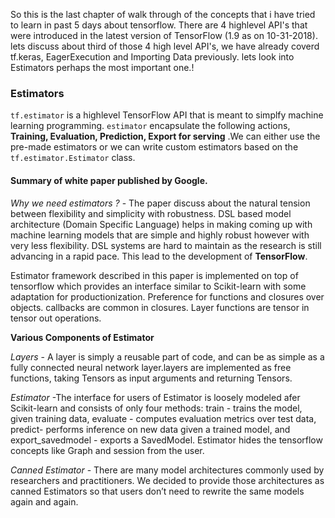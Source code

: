 So this is the last chapter of  walk through of the concepts that i have tried to learn in past 5 days about tensorflow. There are 4 highlevel API's that were introduced in the latest version of TensorFlow (1.9 as on 10-31-2018). lets discuss about third of those 4 high level API's, we have already coverd tf.keras, EagerExecution and Importing Data previously. lets look into Estimators perhaps the most important one.!

### Estimators

`tf.estimator` is a highlevel TensorFlow API that is meant to simplfy machine learning programming. `estimator` encapsulate the following actions, **Training, Evaluation, Prediction, Export for serving** .We can either use the pre-made estimators or we can write custom estimators based on the `tf.estimator.Estimator` class.



#### Summary of white paper published by Google.

*Why we need estimators ?* - The paper discuss about the natural tension between flexibility and simplicity with robustness. DSL based model architecture (Domain Specific Language) helps in making coming up with machine learning models that are simple and highly robust however with very less flexibility. DSL systems are hard to maintain as the research is still advancing in a rapid pace. This lead to the development of **TensorFlow**. 

Estimator framework described in this paper is implemented on top of tensorflow which provides an interface similar to Scikit-learn with some adaptation for productionization.  Preference for functions and closures over objects. callbacks are common in closures. Layer functions are tensor in tensor out operations. 

**Various Components of Estimator**

*Layers*  - A layer is simply a reusable part of code, and can be as simple as a fully connected neural network layer.layers are implemented as free functions, taking Tensors as input arguments and returning Tensors.

*Estimator* -The interface for users of Estimator is loosely modeled afer Scikit-learn and consists of only four methods: train - trains the model, given training data, evaluate - computes evaluation metrics over test data, predict- performs inference on new data given a trained model, and export_savedmodel - exports a SavedModel. Estimator hides the tensorflow concepts like Graph and session from the user. 

*Canned Estimator* - There are many model architectures commonly used by researchers and practitioners. We decided to provide those  architectures as canned Estimators so that users don’t need to rewrite the same models again and again. 



